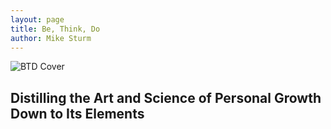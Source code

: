 ```yaml
---
layout: page
title: Be, Think, Do
author: Mike Sturm
---
```


![BTD Cover]({{site.url}}{{site.baseurl}}/assets/cover.jpg)

## Distilling the Art and Science of Personal Growth Down to Its Elements
